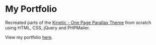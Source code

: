# My Portfolio

Recreated parts of the [Kinetic - One Page Parallax Theme](http://wrapbootstrap.com/preview/WB01X2100) from scratch using HTML, CSS, jQuery and PHPMailer.

View my portfolio [here](http://danikaquinteros.com/).
